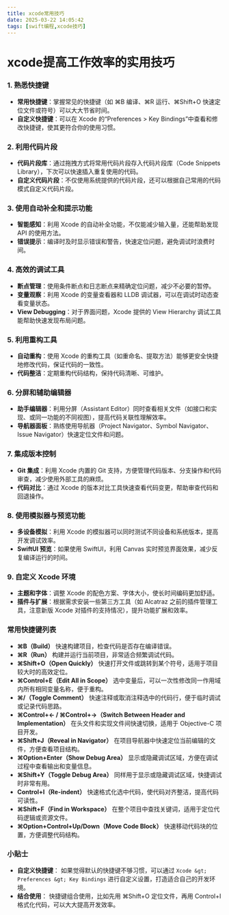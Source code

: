 ```yaml
---
title: xcode常用技巧
date: 2025-03-22 14:05:42
tags: [swift编程,xcode技巧]
---
```





# xcode提高工作效率的实用技巧


### 1. 熟悉快捷键


- **常用快捷键**：掌握常见的快捷键（如 ⌘B 编译、⌘R 运行、⌘Shift+O 快速定位文件或符号）可以大大节省时间。
- **自定义快捷键**：可以在 Xcode 的“Preferences &gt; Key Bindings”中查看和修改快捷键，使其更符合你的使用习惯。

### 2. 利用代码片段


- **代码片段库**：通过拖拽方式将常用代码片段存入代码片段库（Code Snippets Library），下次可以快速插入重复使用的代码。
- **自定义代码片段**：不仅使用系统提供的代码片段，还可以根据自己常用的代码模式自定义代码片段。

### 3. 使用自动补全和提示功能


- **智能感知**：利用 Xcode 的自动补全功能，不仅能减少输入量，还能帮助发现 API 的使用方法。
- **错误提示**：编译时及时显示错误和警告，快速定位问题，避免调试时浪费时间。

### 4. 高效的调试工具


- **断点管理**：使用条件断点和日志断点来精确定位问题，减少不必要的暂停。
- **变量观察**：利用 Xcode 的变量查看器和 LLDB 调试器，可以在调试时动态查看变量状态。
- **View Debugging**：对于界面问题，Xcode 提供的 View Hierarchy 调试工具能帮助快速发现布局问题。

### 5. 利用重构工具


- **自动重构**：使用 Xcode 的重构工具（如重命名、提取方法）能够更安全快捷地修改代码，保证代码的一致性。
- **代码整洁**：定期重构代码结构，保持代码清晰、可维护。

### 6. 分屏和辅助编辑器


- **助手编辑器**：利用分屏（Assistant Editor）同时查看相关文件（如接口和实现、或同一功能的不同视图），提高代码关联性理解效率。
- **导航器面板**：熟练使用导航器（Project Navigator、Symbol Navigator、Issue Navigator）快速定位文件和问题。

### 7. 集成版本控制


- **Git 集成**：利用 Xcode 内置的 Git 支持，方便管理代码版本、分支操作和代码审查，减少使用外部工具的麻烦。
- **代码对比**：通过 Xcode 的版本对比工具快速查看代码变更，帮助审查代码和回退操作。

### 8. 使用模拟器与预览功能


- **多设备模拟**：利用 Xcode 的模拟器可以同时测试不同设备和系统版本，提高开发调试效率。
- **SwiftUI 预览**：如果使用 SwiftUI，利用 Canvas 实时预览界面效果，减少反复编译运行的时间。

### 9. 自定义 Xcode 环境


- **主题和字体**：调整 Xcode 的配色方案、字体大小，使长时间编码更加舒适。
- **插件与扩展**：根据需求安装一些第三方工具（如 Alcatraz 之前的插件管理工具，注意新版 Xcode 对插件的支持情况），提升功能扩展和效率。


### 常用快捷键列表


- **⌘B（Build）**
快速构建项目，检查代码是否存在编译错误。
- **⌘R（Run）**
构建并运行当前项目，非常适合频繁调试代码。
- **⌘Shift+O（Open Quickly）**
快速打开文件或跳转到某个符号，适用于项目较大时的高效定位。
- **⌘Control+E（Edit All in Scope）**
选中变量后，可以一次性修改同一作用域内所有相同变量名称，便于重构。
- **⌘/（Toggle Comment）**
快速注释或取消注释选中的代码行，便于临时调试或记录代码思路。
- **⌘Control+← / ⌘Control+→（Switch Between Header and Implementation）**
在头文件和实现文件间快速切换，适用于 Objective-C 项目开发。
- **⌘Shift+J（Reveal in Navigator）**
在项目导航器中快速定位当前编辑的文件，方便查看项目结构。
- **⌘Option+Enter（Show Debug Area）**
显示或隐藏调试区域，方便在调试过程中查看输出和变量信息。
- **⌘Shift+Y（Toggle Debug Area）**
同样用于显示或隐藏调试区域，快捷调试时非常有用。
- **Control+I（Re-indent）**
快速格式化选中代码，使代码对齐整洁，提高代码可读性。
- **⌘Shift+F（Find in Workspace）**
在整个项目中查找关键词，适用于定位代码逻辑或资源文件。
- **⌘Option+Control+Up/Down（Move Code Block）**
快速移动代码块的位置，方便调整代码结构。

### 小贴士


- **自定义快捷键**：
如果觉得默认的快捷键不够习惯，可以通过 `Xcode &gt; Preferences &gt; Key Bindings` 进行自定义设置，打造适合自己的开发环境。
- **结合使用**：
快捷键组合使用，比如先用 ⌘Shift+O 定位文件，再用 Control+I 格式化代码，可以大大提高开发效率。

